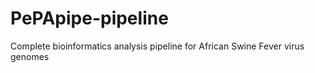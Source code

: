 # PePApipe-pipeline
Complete bioinformatics analysis pipeline for African Swine Fever virus genomes  
